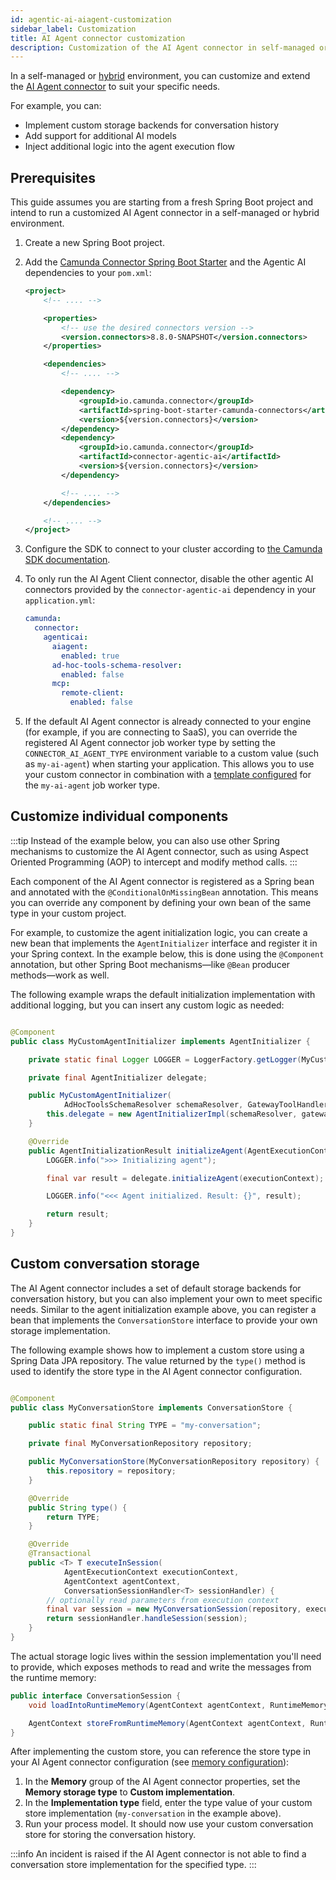 ```yaml
---
id: agentic-ai-aiagent-customization
sidebar_label: Customization
title: AI Agent connector customization
description: Customization of the AI Agent connector in self-managed or hybrid deployments
---
```


In a self-managed or [hybrid](../../../reference/glossary.md#hybrid-mode) environment, you can customize and extend the [AI Agent connector](./agentic-ai-aiagent.md) to suit your specific needs.

For example, you can:

- Implement custom storage backends for conversation history
- Add support for additional AI models
- Inject additional logic into the agent execution flow

## Prerequisites

This guide assumes you are starting from a fresh Spring Boot project and intend to run a customized AI Agent connector in a self-managed or hybrid environment.

1. Create a new Spring Boot project.
2. Add the [Camunda Connector Spring Boot Starter](../custom-built-connectors/connector-sdk.md#spring-boot-starter-runtime) and the Agentic AI dependencies to your `pom.xml`:

   ```xml
   <project>
       <!-- .... -->

       <properties>
           <!-- use the desired connectors version -->
           <version.connectors>8.8.0-SNAPSHOT</version.connectors>
       </properties>

       <dependencies>
           <!-- .... -->

           <dependency>
               <groupId>io.camunda.connector</groupId>
               <artifactId>spring-boot-starter-camunda-connectors</artifactId>
               <version>${version.connectors}</version>
           </dependency>
           <dependency>
               <groupId>io.camunda.connector</groupId>
               <artifactId>connector-agentic-ai</artifactId>
               <version>${version.connectors}</version>
           </dependency>

           <!-- .... -->
       </dependencies>

       <!-- .... -->
   </project>
   ```

3. Configure the SDK to connect to your cluster according
   to [the Camunda SDK documentation](../../../apis-tools/spring-zeebe-sdk/getting-started.md#configuring-the-camunda-8-connection).
4. To only run the AI Agent Client connector, disable the other agentic AI connectors provided by the `connector-agentic-ai` dependency in your `application.yml`:

   ```yaml
   camunda:
     connector:
       agenticai:
         aiagent:
           enabled: true
         ad-hoc-tools-schema-resolver:
           enabled: false
         mcp:
           remote-client:
             enabled: false
   ```

5. If the default AI Agent connector is already connected to your engine (for example, if you are connecting to SaaS), you can override the registered AI Agent connector job worker type by setting the `CONNECTOR_AI_AGENT_TYPE` environment variable to a custom value (such as `my-ai-agent`) when starting your application.
   This allows you to use your custom connector in combination with a [template configured](../use-connectors-in-hybrid-mode.md) for the `my-ai-agent` job worker type.

## Customize individual components

:::tip
Instead of the example below, you can also use other Spring mechanisms to customize the AI Agent connector, such as using Aspect Oriented Programming (AOP) to intercept and modify method calls.
:::

Each component of the AI Agent connector is registered as a Spring bean and annotated with the `@ConditionalOnMissingBean` annotation. This means you can override any component by defining your own bean of the same type in your custom project.

For example, to customize the agent initialization logic, you can create a new bean that implements the `AgentInitializer` interface and register it in your Spring context. In the example below, this is done using the `@Component` annotation, but other Spring Boot mechanisms—like `@Bean` producer methods—work as well.

The following example wraps the default initialization implementation with additional logging, but you can insert any custom logic as needed:

```java

@Component
public class MyCustomAgentInitializer implements AgentInitializer {

    private static final Logger LOGGER = LoggerFactory.getLogger(MyCustomAgentInitializer.class);

    private final AgentInitializer delegate;

    public MyCustomAgentInitializer(
            AdHocToolsSchemaResolver schemaResolver, GatewayToolHandlerRegistry gatewayToolHandlers) {
        this.delegate = new AgentInitializerImpl(schemaResolver, gatewayToolHandlers);
    }

    @Override
    public AgentInitializationResult initializeAgent(AgentExecutionContext executionContext) {
        LOGGER.info(">>> Initializing agent");

        final var result = delegate.initializeAgent(executionContext);

        LOGGER.info("<<< Agent initialized. Result: {}", result);

        return result;
    }
}
```

## Custom conversation storage

The AI Agent connector includes a set of default storage backends for conversation history, but you can also implement your own to meet specific needs. Similar to the agent initialization example above, you can register a bean that implements the `ConversationStore` interface to provide your own storage implementation.

The following example shows how to implement a custom store using a Spring Data JPA repository. The value returned by the `type()` method is used to identify the store type in the AI Agent connector configuration.

```java

@Component
public class MyConversationStore implements ConversationStore {

    public static final String TYPE = "my-conversation";

    private final MyConversationRepository repository;

    public MyConversationStore(MyConversationRepository repository) {
        this.repository = repository;
    }

    @Override
    public String type() {
        return TYPE;
    }

    @Override
    @Transactional
    public <T> T executeInSession(
            AgentExecutionContext executionContext,
            AgentContext agentContext,
            ConversationSessionHandler<T> sessionHandler) {
        // optionally read parameters from execution context
        final var session = new MyConversationSession(repository, executionContext.jobContext());
        return sessionHandler.handleSession(session);
    }
}
```

The actual storage logic lives within the session implementation you'll need to provide, which exposes methods to read and write the messages from the runtime memory:

```java
public interface ConversationSession {
    void loadIntoRuntimeMemory(AgentContext agentContext, RuntimeMemory memory);

    AgentContext storeFromRuntimeMemory(AgentContext agentContext, RuntimeMemory memory);
}
```

After implementing the custom store, you can reference the store type in your AI Agent connector configuration (see [memory configuration](./agentic-ai-aiagent.md#memory)):

1. In the **Memory** group of the AI Agent connector properties, set the **Memory storage type** to **Custom implementation**.
2. In the **Implementation type** field, enter the type value of your custom store implementation (`my-conversation` in the example above).
3. Run your process model. It should now use your custom conversation store for storing the conversation history.

:::info
An incident is raised if the AI Agent connector is not able to find a conversation store implementation for the specified type.
:::
